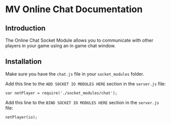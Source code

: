 MV Online Chat Documentation
==========================

Introduction
-------------

The Online Chat Socket Module allows you to communicate with other players in your game using an in game chat window.

Installation
-------------

Make sure you have the `chat.js` file in your `socket_modules` folder.

Add this line to the `ADD SOCKET IO MODULES HERE` section in the `server.js` file:

`var netPlayer = require('./socket_modules/chat');`

Add this line to the `BIND SOCKET IO MODULES HERE` section in the `server.js` file:

`netPlayer(io);`
